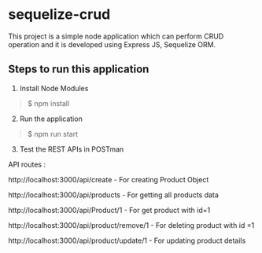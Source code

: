 # sequelize-crud

This project is a simple node application which can perform CRUD operation and it is developed using Express JS, Sequelize ORM.  

## Steps to run this application 

1. Install Node Modules
  
  > $ npm install 
  
2. Run the application 

  > $ npm run start 
 
3. Test the REST APIs in POSTman 

  API routes : 
  
  http://localhost:3000/api/create - For creating Product Object 
  
  http://localhost:3000/api/products - For getting all products data
  
  http://localhost:3000/api/Product/1 - For get product with id=1 
  
  http://localhost:3000/api/product/remove/1 - For deleting product with id =1 
  
  http://localhost:3000/api/product/update/1 - For updating product details 

